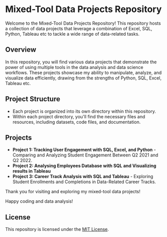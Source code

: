 # Mixed-Tool Data Projects Repository

Welcome to the Mixed-Tool Data Projects Repository! This repository hosts a collection of data projects that leverage a combination of Excel, SQL, Python, Tableau etc to tackle a wide range of data-related tasks.

## Overview

In this repository, you will find various data projects that demonstrate the power of using multiple tools in the data analysis and data science workflows. These projects showcase my ability to manipulate, analyze, and visualize data efficiently, drawing from the strengths of Python, SQL, Excel, Tableau etc.

## Project Structure

- Each project is organized into its own directory within this repository.
- Within each project directory, you'll find the necessary files and resources, including datasets, code files, and documentation.


## Projects

- **Project 1: Tracking User Engagement with SQL, Excel, and Python** - Comparing and Analyzing Student Engagement Between Q2 2021 and Q2 2022.
- **Project 2: Analysing Employees Database with SQL and Visualizing results in Tableau**
- **Project 3: Career Track Analysis with SQL and Tableau** - Exploring Student Enrollments and Completions in Data-Related Career Tracks.


Thank you for visiting and exploring my mixed-tool data projects!

Happy coding and data analysis!

## License

This repository is licensed under the [MIT License](LICENSE).
